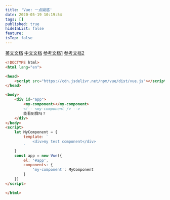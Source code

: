 ```yaml
---
title: 'Vue: 一点疑惑'
date: 2020-05-19 10:19:54
tags: []
published: true
hideInList: false
feature: 
isTop: false
---
```

[英文文档](https://vuejs.org/v2/style-guide#Component-name-casing-in-templates-strongly-recommended)
[中文文档](https://cn.vuejs.org/v2/style-guide/#%E8%87%AA%E9%97%AD%E5%90%88%E7%BB%84%E4%BB%B6%E5%BC%BA%E7%83%88%E6%8E%A8%E8%8D%90)
[参考文档1](https://segmentfault.com/a/1190000014888725)
[参考文档2](https://forum.vuejs.org/t/confused-about-dom-template-and-string-template/1797)

```html
<!DOCTYPE html>
<html lang="en">

<head>
    <script src="https://cdn.jsdelivr.net/npm/vue/dist/vue.js"></script>
</head>

<body>
    <div id="app">
        <my-component></my-component>
        <!-- <my-component /> -->
        能看到我吗？
    </div>
</body>
<script>
    let MyComponent = {
        template: `
            <div>my test component</div>
        `
    } 
    const app = new Vue({
        el: '#app',
        components: {
            'my-component': MyComponent
        }
    })
</script>

</html>
```